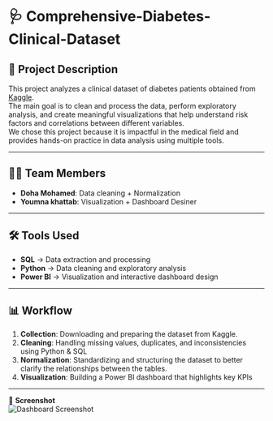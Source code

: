 # 🩺 Comprehensive-Diabetes-Clinical-Dataset

## 📖 Project Description
This project analyzes a clinical dataset of diabetes patients obtained from [Kaggle](https://www.kaggle.com/datasets/kamilpytlak/personal-key-indicators-of-heart-disease?utm_source=chatgpt.com).  
The main goal is to clean and process the data, perform exploratory analysis, and create meaningful visualizations that help understand risk factors and correlations between different variables.  
We chose this project because it is impactful in the medical field and provides hands-on practice in data analysis using multiple tools.

---
## 👨‍💻 Team Members
- **Doha Mohamed**: Data cleaning + Normalization
- **Youmna khattab**: Visualization + Dashboard Desiner

---
## 🛠️ Tools Used
- **SQL** → Data extraction and processing  
- **Python** → Data cleaning and exploratory analysis  
- **Power BI** → Visualization and interactive dashboard design  


---
## 📊 Workflow
1. **Collection**: Downloading and preparing the dataset from Kaggle.  
2. **Cleaning**: Handling missing values, duplicates, and inconsistencies using Python & SQL
3. **Normalization**: Standardizing and structuring the dataset to better clarify the relationships between the tables.
4. **Visualization**: Building a Power BI dashboard that highlights key KPIs


--- 
📸 **Screenshot**  
![Dashboard Screenshot](<img width="1920" height="1080" alt="Screenshot (22)" src="https://github.com/user-attachments/assets/c0fc7016-0d02-408e-9adc-66cbac6c19f0" />
)
   
  





